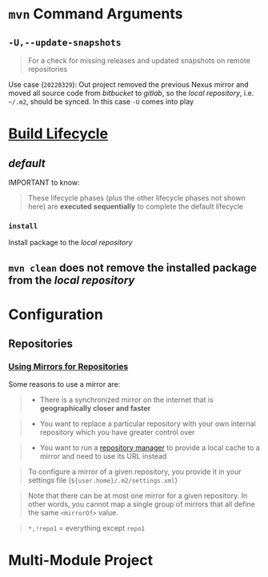 # `mvn` Command Arguments
## `-U,--update-snapshots`
> For a check for missing releases and updated snapshots on remote repositories

Use case (`20220329`): Out project removed the previous Nexus mirror and moved all source code from *bitbucket* to *gitlab*, so the *local repository*, i.e. `~/.m2`, should be synced. In this case `-U` comes into play   

# [Build Lifecycle](https://maven.apache.org/guides/introduction/introduction-to-the-lifecycle.html)
## *default*

IMPORTANT to know:

> These lifecycle phases (plus the other lifecycle phases not shown here) are **executed sequentially** to complete the default lifecycle

### `install`
Install package to the *local repository*

## `mvn clean` does not remove the installed package from the *local repository*

# Configuration
## Repositories
### [Using Mirrors for Repositories](https://maven.apache.org/guides/mini/guide-mirror-settings.html)

Some reasons to use a mirror are:

> * There is a synchronized mirror on the internet that is **geographically closer and faster**

> * You want to replace a particular repository with your own internal repository which you have greater control over

> * You want to run a [repository manager](https://maven.apache.org/repository-management.html) to provide a local cache to a mirror and need to use its URL instead

> To configure a mirror of a given repository, you provide it in your settings file (`${user.home}/.m2/settings.xml`)

> Note that there can be at most one mirror for a given repository. In other words, you cannot map a single group of mirrors that all define the same `<mirrorOf>` value. 

> `*,!repo1` = everything except `repo1`

# Multi-Module Project

